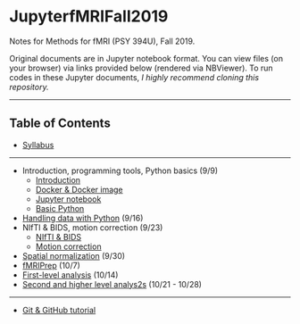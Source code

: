 # JupyterfMRIFall2019
Notes for Methods for fMRI (PSY 394U), Fall 2019. 

Original documents are in Jupyter notebook format. You can view files (on your browser) via links provided below (rendered via NBViewer). To run codes in these Jupyter documents, *I highly recommend cloning this repository.*

***

## Table of Contents

* [Syllabus](https://nbviewer.jupyter.org/github/sathayas/JupyterfMRIFall2019/blob/master/Syllabus/Syllabus_fMRI_Fall2019.ipynb)

***

* Introduction, programming tools, Python basics (9/9)
  * [Introduction](https://nbviewer.jupyter.org/github/sathayas/JupyterfMRIFall2019/blob/master/Intro.ipynb)
  * [Docker & Docker image](https://nbviewer.jupyter.org/github/sathayas/JupyterfMRIFall2019/blob/master/Docker.ipynb)
  * [Jupyter notebook](https://nbviewer.jupyter.org/github/sathayas/JupyterfMRIFall2019/blob/master/Jupyter.ipynb)
  * [Basic Python](https://nbviewer.jupyter.org/github/sathayas/JupyterfMRIFall2019/blob/master/BasicPython.ipynb)
* [Handling data with Python](https://nbviewer.jupyter.org/github/sathayas/JupyterfMRIFall2019/blob/master/HandlingData.ipynb) (9/16)  
* NIfTI & BIDS, motion correction (9/23)
  * [NIfTI & BIDS](https://nbviewer.jupyter.org/github/sathayas/JupyterfMRIFall2019/blob/master/NIfTI_BIDS.ipynb)  
  * [Motion correction](https://nbviewer.jupyter.org/github/sathayas/JupyterfMRIFall2019/blob/master/MoCor.ipynb)  
* [Spatial normalization](https://nbviewer.jupyter.org/github/sathayas/JupyterfMRIFall2019/blob/master/Normalization.ipynb) (9/30)  
* [fMRIPrep](https://nbviewer.jupyter.org/github/sathayas/JupyterfMRIFall2019/blob/master/fMRIPrep.ipynb) (10/7)  
* [First-level analysis](https://nbviewer.jupyter.org/github/sathayas/JupyterfMRIFall2019/blob/master/Level1.ipynb) (10/14)  
* [Second and higher level analys2s](https://nbviewer.jupyter.org/github/sathayas/JupyterfMRIFall2019/blob/master/Level2.ipynb) (10/21 - 10/28)  
  
  
***
* [Git & GitHub tutorial](https://nbviewer.jupyter.org/github/sathayas/JupyterPythonFall2018/blob/master/Git.ipynb)
